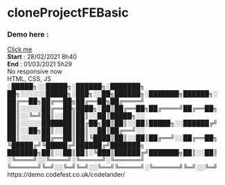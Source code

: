 # cloneProjectFEBasic
<h3>Demo here :</h3> <a href="https://vhnvohoainam.github.io/cloneProjectFEBasic/FoodD/" target="_top">Click me</a>
<br/>
<strong>Start</strong> : 28/02/2021 8h40
<br/>
<strong>End</strong> : 01/03/2021 5h29
<br/>
No responsive now
<br/>
HTML, CSS, JS
<br/>
░█████╗░░█████╗░██████╗░███████╗  ██╗░░░░░░█████╗░███╗░░██╗██████╗░███████╗██████╗░
██╔══██╗██╔══██╗██╔══██╗██╔════╝  ██║░░░░░██╔══██╗████╗░██║██╔══██╗██╔════╝██╔══██╗
██║░░╚═╝██║░░██║██║░░██║█████╗░░  ██║░░░░░███████║██╔██╗██║██║░░██║█████╗░░██████╔╝
██║░░██╗██║░░██║██║░░██║██╔══╝░░  ██║░░░░░██╔══██║██║╚████║██║░░██║██╔══╝░░██╔══██╗
╚█████╔╝╚█████╔╝██████╔╝███████╗  ███████╗██║░░██║██║░╚███║██████╔╝███████╗██║░░██║
░╚════╝░░╚════╝░╚═════╝░╚══════╝  ╚══════╝╚═╝░░╚═╝╚═╝░░╚══╝╚═════╝░╚══════╝╚═╝░░╚═╝
https://demo.codefest.co.uk/codelander/

